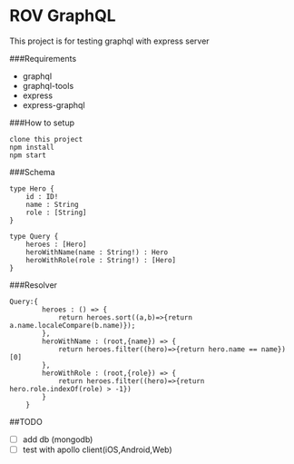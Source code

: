 # ROV GraphQL

This project is for testing graphql with express server

###Requirements
- graphql
- graphql-tools
- express
- express-graphql

###How to setup

```
clone this project
npm install
npm start
```

###Schema
```
type Hero {
    id : ID!
    name : String
    role : [String]
}

type Query {
    heroes : [Hero]
    heroWithName(name : String!) : Hero
    heroWithRole(role : String!) : [Hero]
}
```

###Resolver
```
Query:{
        heroes : () => {
            return heroes.sort((a,b)=>{return a.name.localeCompare(b.name)});
        },
        heroWithName : (root,{name}) => {
            return heroes.filter((hero)=>{return hero.name == name})[0]
        },
        heroWithRole : (root,{role}) => {
            return heroes.filter((hero)=>{return hero.role.indexOf(role) > -1})
        }
    }

```

##TODO
-[ ] add db (mongodb)
-[ ] test with apollo client(iOS,Android,Web)